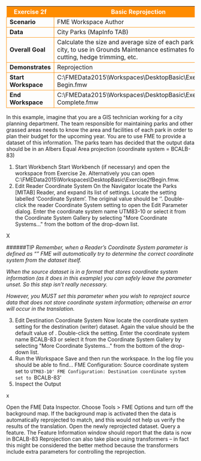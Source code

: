 <table style="border-spacing: 0px">
<tr>
<th style="background-color:darkorange;color:white">Exercise 2f</th>
<th style="background-color:darkorange;color:white">Basic Reprojection</th>
</tr>

<tr>
<td style="border: 1px solid darkorange; font-weight: bold">Scenario</td>
<td style="border: 1px solid darkorange">FME Workspace Author</td>
</tr>

<tr>
<td style="border: 1px solid darkorange; font-weight: bold">Data</td>
<td style="border: 1px solid darkorange">City Parks (MapInfo TAB)</td>
</tr>

<tr>
<td style="border: 1px solid darkorange; font-weight: bold">Overall Goal</td>
<td style="border: 1px solid darkorange">Calculate the size and average size of each park in the city, to use in Grounds Maintenance estimates for grass cutting, hedge trimming, etc.</td>
</tr>

<tr>
<td style="border: 1px solid darkorange; font-weight: bold">Demonstrates</td>
<td style="border: 1px solid darkorange">Reprojection</td>
</tr>

<tr>
<td style="border: 1px solid darkorange; font-weight: bold">Start Workspace</td>
<td style="border: 1px solid darkorange">C:\FMEData2015\Workspaces\DesktopBasic\Exercise2f-Begin.fmw</td>
</tr>

<tr>
<td style="border: 1px solid darkorange; font-weight: bold">End Workspace</td>
<td style="border: 1px solid darkorange">C:\FMEData2015\Workspaces\DesktopBasic\Exercise2f-Complete.fmw</td>
</tr>

</table>

In this example, imagine that you are a GIS technician working for a city planning department.
The team responsible for maintaining parks and other grassed areas needs to know the area
and facilities of each park in order to plan their budget for the upcoming year. You are to use
FME to provide a dataset of this information.
The parks team has decided that the output data should be in an Albers Equal Area projection
(coordinate system = BCALB-83)
1) Start Workbench
Start Workbench (if necessary) and open the workspace from Exercise 2e.
Alternatively you can open C:\FMEData2015\Workspaces\DesktopBasic\Exercise2fBegin.fmw.
2) Edit Reader Coordinate System
On the Navigator locate the Parks [MITAB] Reader, and expand its list of settings.
Locate the setting labelled ‘Coordinate System’. The original value should be ‘<not set>’.
Double-click the reader Coordinate System setting to open the Edit Parameter dialog.
Enter the coordinate system name UTM83-10 or select it from the Coordinate System Gallery
by selecting "More Coordinate Systems..." from the bottom of the drop-down list.

X

######TIP
*Remember, when a Reader’s Coordinate System parameter is defined as “<not set>” FME will automatically try to determine the correct coordinate system from the dataset itself.*

*When the source dataset is in a format that stores coordinate system information (as it does in this example) you can safely leave the parameter unset. So this step isn’t really necessary.*

*However, you MUST set this parameter when you wish to reproject source data that does not store coordinate system information; otherwise an error will occur in the translation.*

3) Edit Destination Coordinate System
Now locate the coordinate system setting for the destination (writer) dataset.
Again the value should be the default value of <not set>.
Double-click the setting. Enter the coordinate system name BCALB-83 or select it from the
Coordinate System Gallery by selecting "More Coordinate Systems..." from the bottom of the
drop-down list.
4) Run the Workspace
Save and then run the workspace.
In the log file you should be able to find…
FME Configuration: Source coordinate system set to `UTM83-10'
FME Configuration: Destination coordinate system set to `BCALB-83'
5) Inspect the Output

x

Open the FME Data Inspector. Choose Tools > FME Options and turn off the background
map. If the background map is activated then the data is automatically reprojected to match,
and this would not help us verify the results of the translation.
Open the newly reprojected dataset. Query a feature. The Feature Information window should
report that the data is now in BCALB-83
Reprojection can also take place using transformers – in fact this might be
considered the better method because the transformers include extra parameters
for controlling the reprojection.



